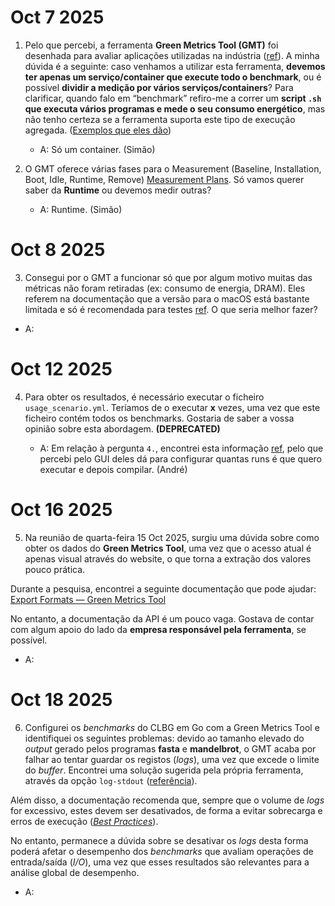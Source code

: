 # Oct 7 2025

1. Pelo que percebi, a ferramenta **Green Metrics Tool (GMT)** foi desenhada para avaliar aplicações utilizadas na indústria ([ref](https://docs.green-coding.io/docs/measuring/usage-scenario/)). A minha dúvida é a seguinte: caso venhamos a utilizar esta ferramenta, **devemos ter apenas um serviço/container que execute todo o benchmark**, ou é possível **dividir a medição por vários serviços/containers**? Para clarificar, quando falo em “benchmark” refiro-me a correr um **script `.sh` que executa vários programas e mede o seu consumo energético**, mas não tenho certeza se a ferramenta suporta este tipo de execução agregada. ([Exemplos que eles dão](https://docs.green-coding.io/docs/prologue/measurement-process/#:~:text=During%20the%20Runtime,etc.))

   - A: Só um container. (Simão)

2. O GMT oferece várias fases para o Measurement (Baseline, Installation, Boot, Idle, Runtime, Remove) [Measurement Plans](https://docs.green-coding.io/docs/prologue/measurement-phases/#:~:text=The%20Green%20Metrics%20Tool%20currently,Remove). Só vamos querer saber da **Runtime** ou devemos medir outras?

   - A: Runtime. (Simão)

# Oct 8 2025

3. Consegui por o GMT a funcionar só que por algum motivo muitas das métricas não foram retiradas (ex: consumo de energia, DRAM). Eles referem na documentação que a versão para o macOS está bastante limitada e só é recomendada para testes [ref](https://docs.green-coding.io/docs/installation/installation-macos/#:~:text=Running%20the%20GMT%20on%20Macs%20will%20never%20give%20you%20correct%20measurements!%20It%20should%20only%20ever%20be%20used%20to%20test%20your%20project%20for%20correctness%20in%20that%20it%20will%20run%20on%20the%20GMT%20but%20never%20to%20benchmark%20software). O que seria melhor fazer?

- A:

# Oct 12 2025

4. Para obter os resultados, é necessário executar o ficheiro `usage_scenario.yml`. Teríamos de o executar **x** vezes, uma vez que este ficheiro contém todos os benchmarks. Gostaria de saber a vossa opinião sobre esta abordagem. **(DEPRECATED)**

   - A: Em relação à pergunta `4.`, encontrei esta informação [ref](https://docs.green-coding.io/docs/measuring/comparing-measurements/#:~:text=in%20all%20runs.-,Comparing%20repeated%20runs,-%23), pelo que percebi pelo GUI deles dá para configurar quantas runs é que quero executar e depois compilar. (André)

# Oct 16 2025

5. Na reunião de quarta-feira 15 Oct 2025, surgiu uma dúvida sobre como obter os dados do **Green Metrics Tool**, uma vez que o acesso atual é apenas visual através do website, o que torna a extração dos valores pouco prática.

Durante a pesquisa, encontrei a seguinte documentação que pode ajudar:  
[Export Formats — Green Metrics Tool](https://docs.green-coding.io/docs/declarations/export-formats/#:~:text=Export%20formats,-Green%20Metrics%20Tool)

No entanto, a documentação da API é um pouco vaga. Gostava de contar com algum apoio do lado da **empresa responsável pela ferramenta**, se possível.

- A:

# Oct 18 2025

6. Configurei os _benchmarks_ do CLBG em Go com a Green Metrics Tool e identifiquei os seguintes problemas: devido ao tamanho elevado do _output_ gerado pelos programas **fasta** e **mandelbrot**, o GMT acaba por falhar ao tentar guardar os registos (_logs_), uma vez que excede o limite do _buffer_. Encontrei uma solução sugerida pela própria ferramenta, através da opção `log-stdout` ([referência](<https://docs.green-coding.io/docs/measuring/usage-scenario/#:~:text=in%20your%20container-,log%2Dstdout%3A%20%5Bboolean%5D%20(optional%2C%20default%3A%20true),and%20make%20it%20available%20through%20the%20frontend%20in%20the%20Logs%20tab.,-Please%20see%20the>)).

Além disso, a documentação recomenda que, sempre que o volume de _logs_ for excessivo, estes devem ser desativados, de forma a evitar sobrecarga e erros de execução ([_Best Practices_](https://docs.green-coding.io/docs/measuring/best-practices/#:~:text=However%2C%20you%20should%20consider%20turning%20logging%20off%20when%20there%20is%20extensive%20logging%20output%2C%20as%20it%20can%20create%20overhead.)).

No entanto, permanece a dúvida sobre se desativar os _logs_ desta forma poderá afetar o desempenho dos _benchmarks_ que avaliam operações de entrada/saída (_I/O_), uma vez que esses resultados são relevantes para a análise global de desempenho.

- A:
